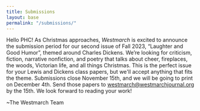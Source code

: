 ```yaml
---
title: Submissions
layout: base
permalink: "/submissions/"
---
```

Hello PHC! As Christmas approaches, *Westmarch* is excited to announce the submission period for our second issue of Fall 2023, “Laughter and Good Humor”, themed around Charles Dickens. We’re looking for criticism, fiction, narrative nonfiction, and poetry that talks about cheer, fireplaces, the woods, Victorian life, and all things Christmas. This is the perfect issue for your Lewis and Dickens class papers, but we'll accept anything that fits the theme. Submissions close November 15th, and we will be going to print on December 4th. Send those papers to [westmarch@westmarchjournal.org](mailto:westmarch@westmarchjournal.org) by the 15th. We look forward to reading your work!

~The Westmarch Team